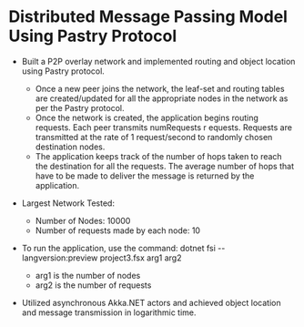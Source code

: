 # Distributed Message Passing Model Using Pastry Protocol

* Built a P2P overlay network and implemented routing and object location using Pastry protocol.
  * Once a new peer joins the network, the leaf-set and routing tables are created/updated for all the appropriate nodes in the network as per the Pastry protocol.
  * Once the network is created, the application begins routing requests. Each peer transmits ​numRequests r​ equests. Requests are transmitted at the rate of 1 request/second to randomly chosen destination nodes.
  * The application keeps track of the number of hops taken to reach the destination for all the requests. The average number of hops that have to be made to deliver the message is returned by the application.

* Largest Network Tested:
  * Number of Nodes: 10000
  * Number of requests made by each node: 10

* To run the application, use the command:
    dotnet fsi --langversion:preview project3.fsx arg1 arg2
    
    * arg1 is the number of nodes
    * arg2 is the number of requests
    
* Utilized asynchronous Akka.NET actors and achieved object location and message transmission in logarithmic time.


